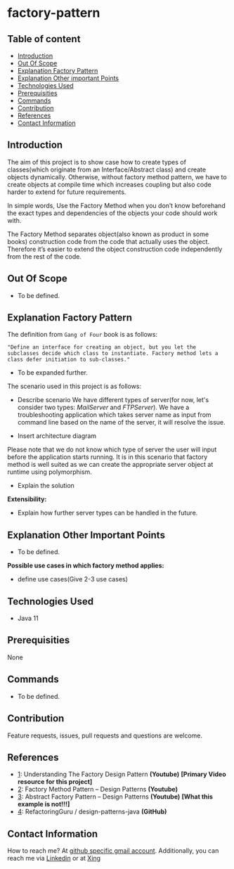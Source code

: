 # factory-pattern

## Table of content
- [Introduction](#introduction)
- [Out Of Scope](#out-of-scope)
- [Explanation Factory Pattern](#explanation-factory-pattern)
- [Explanation Other important Points](#explanation-other-important-points)
- [Technologies Used](#technologies-used)
- [Prerequisities](#prerequisities)
- [Commands](#commands)
- [Contribution](#contribution)
- [References](#references)
- [Contact Information](#contact-information)

## Introduction

The aim of this project is to show case how to create types of classes(which originate from an Interface/Abstract class) and create objects dynamically. Otherwise, without factory method pattern, we have to create objects at compile time which increases coupling but also code harder to extend for future requirements.

In simple words, Use the Factory Method when you don’t know beforehand the exact types and dependencies of the objects your code should work with.

The Factory Method separates object(also known as product in some books) construction code from the code that actually uses the object. Therefore it’s easier to extend the object construction code independently from the rest of the code.


## Out Of Scope

- To be defined.

## Explanation Factory Pattern

The definition from `Gang of Four` book is as follows:

`"Define an interface for creating an object, but you let the subclasses decide which class to instantiate. Factory method lets a class defer initiation to sub-classes."`

- To be expanded further.



The scenario used in this project is as follows:

- Describe scenario
We have different types of server(for now, let's consider two types: _MailServer_ and _FTPServer_). We have a troubleshooting application which takes server name as input from command line based on the name of the server, it will resolve the issue. 

- Insert architecture diagram

Please note that we do not know which type of server the user will input before the application starts running. It is in this scenario that factory method is well suited as we can create the appropriate server object at runtime using polymorphism.  


- Explain the solution

**Extensibility:**
- Explain how further server types can be handled in the future. 

## Explanation Other Important Points

- To be defined.

**Possible use cases in which factory method applies:**

- define use cases(Give 2-3 use cases)

## Technologies Used

- Java 11

## Prerequisities

None

## Commands

- To be defined.

## Contribution

Feature requests, issues, pull requests and questions are welcome.

## References

- [1](https://www.youtube.com/watch?v=mTzDf_EZ1aM): Understanding The Factory Design Pattern **(Youtube)** **[Primary Video resource for this project]**
- [2](https://www.youtube.com/watch?v=EcFVTgRHJLM): Factory Method Pattern – Design Patterns **(Youtube)**
- [3](https://www.youtube.com/watch?v=v-GiuMmsXj4): Abstract Factory Pattern – Design Patterns **(Youtube)** **[What this example is not!!!]**
- [4](https://github.com/RefactoringGuru/design-patterns-java/tree/master/src/refactoring_guru/factory_method/example):  RefactoringGuru /
design-patterns-java **(GitHub)**

## Contact Information

How to reach me? At [github specific gmail account](mailto:syedumerahmedcode@gmail.com?subject=%5BGitHub%5D%20Hello%20from%20Github). Additionally, you can reach me via [Linkedin](https://www.linkedin.com/in/syed-umer-ahmed-a346a746/) or at [Xing](https://www.xing.com/profile/SyedUmer_Ahmed/cv)

